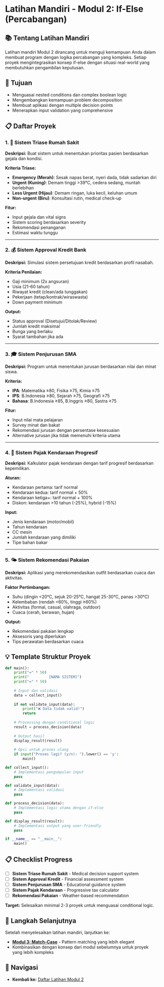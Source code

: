 # Latihan Mandiri - Modul 2: If-Else (Percabangan)

## 📚 Tentang Latihan Mandiri

Latihan mandiri Modul 2 dirancang untuk menguji kemampuan Anda dalam membuat program dengan logika percabangan yang kompleks. Setiap proyek mengintegrasikan konsep if-else dengan situasi real-world yang membutuhkan pengambilan keputusan.

## 🎯 Tujuan

- Menguasai nested conditions dan complex boolean logic
- Mengembangkan kemampuan problem decomposition
- Membuat aplikasi dengan multiple decision points
- Menerapkan input validation yang comprehensive

## 📋 Daftar Proyek

### 1. 🏥 Sistem Triase Rumah Sakit

**Deskripsi:** Buat sistem untuk menentukan prioritas pasien berdasarkan gejala dan kondisi.

**Kriteria Triase:**
- **Emergency (Merah)**: Sesak napas berat, nyeri dada, tidak sadarkan diri
- **Urgent (Kuning)**: Demam tinggi >39°C, cedera sedang, muntah berlebihan  
- **Less Urgent (Hijau)**: Demam ringan, luka kecil, keluhan umum
- **Non-urgent (Biru)**: Konsultasi rutin, medical check-up

**Fitur:**
- Input gejala dan vital signs
- Sistem scoring berdasarkan severity
- Rekomendasi penanganan
- Estimasi waktu tunggu

---

### 2. 💰 Sistem Approval Kredit Bank

**Deskripsi:** Simulasi sistem persetujuan kredit berdasarkan profil nasabah.

**Kriteria Penilaian:**
- Gaji minimum (2x angsuran)
- Usia (21-60 tahun)
- Riwayat kredit (clean/ada tunggakan)
- Pekerjaan (tetap/kontrak/wiraswasta)
- Down payment minimum

**Output:**
- Status approval (Disetujui/Ditolak/Review)
- Jumlah kredit maksimal
- Bunga yang berlaku
- Syarat tambahan jika ada

---

### 3. 🎓 Sistem Penjurusan SMA

**Deskripsi:** Program untuk menentukan jurusan berdasarkan nilai dan minat siswa.

**Kriteria:**
- **IPA**: Matematika ≥80, Fisika ≥75, Kimia ≥75
- **IPS**: B.Indonesia ≥80, Sejarah ≥75, Geografi ≥75  
- **Bahasa**: B.Indonesia ≥85, B.Inggris ≥80, Sastra ≥75

**Fitur:**
- Input nilai mata pelajaran
- Survey minat dan bakat
- Rekomendasi jurusan dengan persentase kesesuaian
- Alternative jurusan jika tidak memenuhi kriteria utama

---

### 4. 🚗 Sistem Pajak Kendaraan Progresif

**Deskripsi:** Kalkulator pajak kendaraan dengan tarif progresif berdasarkan kepemilikan.

**Aturan:**
- Kendaraan pertama: tarif normal
- Kendaraan kedua: tarif normal + 50%
- Kendaraan ketiga+: tarif normal + 100%
- Diskon: kendaraan >10 tahun (-25%), hybrid (-15%)

**Input:**
- Jenis kendaraan (motor/mobil)
- Tahun kendaraan
- CC mesin
- Jumlah kendaraan yang dimiliki
- Tipe bahan bakar

---

### 5. 🌤️ Sistem Rekomendasi Pakaian

**Deskripsi:** Aplikasi yang merekomendasikan outfit berdasarkan cuaca dan aktivitas.

**Faktor Pertimbangan:**
- Suhu (dingin <20°C, sejuk 20-25°C, hangat 25-30°C, panas >30°C)
- Kelembaban (rendah <60%, tinggi ≥60%)
- Aktivitas (formal, casual, olahraga, outdoor)
- Cuaca (cerah, berawan, hujan)

**Output:**
- Rekomendasi pakaian lengkap
- Aksesoris yang diperlukan
- Tips perawatan berdasarkan cuaca

## 💡 Template Struktur Proyek

```python
def main():
    print("=" * 50)
    print("         [NAMA SISTEM]")
    print("=" * 50)
    
    # Input dan validasi
    data = collect_input()
    
    if not validate_input(data):
        print("❌ Data tidak valid!")
        return
    
    # Processing dengan conditional logic
    result = process_decision(data)
    
    # Output hasil
    display_result(result)
    
    # Opsi untuk proses ulang
    if input("Proses lagi? (y/n): ").lower() == 'y':
        main()

def collect_input():
    # Implementasi pengumpulan input
    pass

def validate_input(data):
    # Implementasi validasi
    pass

def process_decision(data):
    # Implementasi logic utama dengan if-else
    pass

def display_result(result):
    # Implementasi output yang user-friendly
    pass

if __name__ == "__main__":
    main()
```

## 📋 Checklist Progress

- [ ] **Sistem Triase Rumah Sakit** - Medical decision support system
- [ ] **Sistem Approval Kredit** - Financial assessment system
- [ ] **Sistem Penjurusan SMA** - Educational guidance system
- [ ] **Sistem Pajak Kendaraan** - Progressive tax calculator
- [ ] **Rekomendasi Pakaian** - Weather-based recommendation

**Target:** Selesaikan minimal 2-3 proyek untuk menguasai conditional logic.

## 🚀 Langkah Selanjutnya

Setelah menyelesaikan latihan mandiri, lanjutkan ke:
- [**Modul 3: Match-Case**](../modul3/) - Pattern matching yang lebih elegant
- Kombinasikan dengan konsep dari modul sebelumnya untuk proyek yang lebih kompleks

## 🔗 Navigasi
- **Kembali ke:** [Daftar Latihan Modul 2](./README.md)